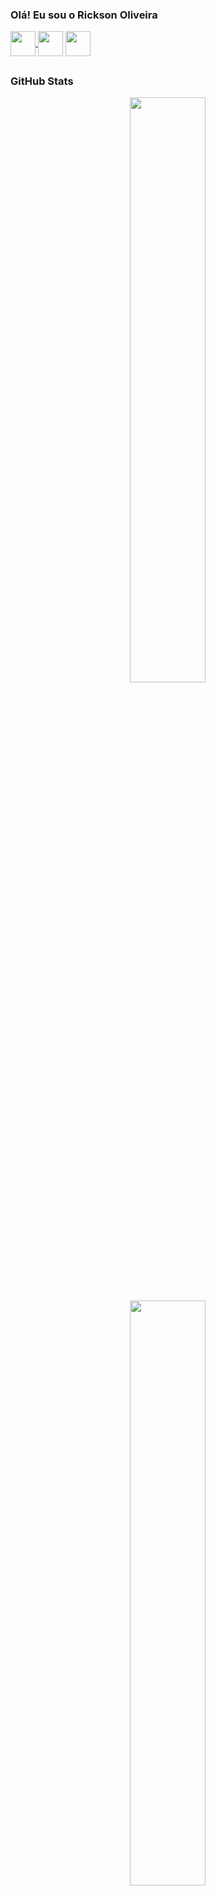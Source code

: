  ### Olá! Eu sou o Rickson Oliveira
 <div align="left">
   <a href = "mailto:rickson.patrick13@gmail.com"><img align="center"  width="40" src="https://user-images.githubusercontent.com/88171582/132102141-563fce53-9525-44f8-a695-572c21a1a365.png"> </a> 
  <a href="https://www.linkedin.com/in/rickson-oliveira-dev/" target="_blank"><img  align="center"   width="40"  src="https://user-images.githubusercontent.com/88171582/132100340-230eae1b-8645-471f-9fd8-1e5f8b59115a.png" target="_blank"></a> 
<a href="http://api.whatsapp.com/send?phone=5519995689263" target="_blank"><img  align="center"  width="40" src="https://user-images.githubusercontent.com/88171582/132101976-f3129146-29e6-442c-a10d-5f90a4714ecd.png" target="_blank"> </a> 
 </div>

##  
 
 ### GitHub Stats
 <div align="center">
  
  <a href="https://github.com/Rickson298">
  <img align="center" 
       width="49%" src="https://github-readme-stats.vercel.app/api?username=Rickson298&show_icons=true&theme=dark&include_all_commits=true&count_private=true"/>
 
  <img align="center"
       width="49%" src="https://github-readme-stats.vercel.app/api/top-langs/?username=Rickson298&layout=compact&langs_count=7&theme=dark"/>
    </div>
 
 ### Tecnologias Front-end

  <div align="center"> 
    <img align="left" alt="Rick-img"  width="50%" src="https://user-images.githubusercontent.com/88171582/132111646-3c8fe1cc-8b73-46c4-85a6-3dd313a23f88.png">
   <img align="right" width="30%" src="https://blogdoiphone.com/wp-content/uploads/2020/02/97387022d579d0d9806c8c3e176434f7.gif">
</div> 
   

 
